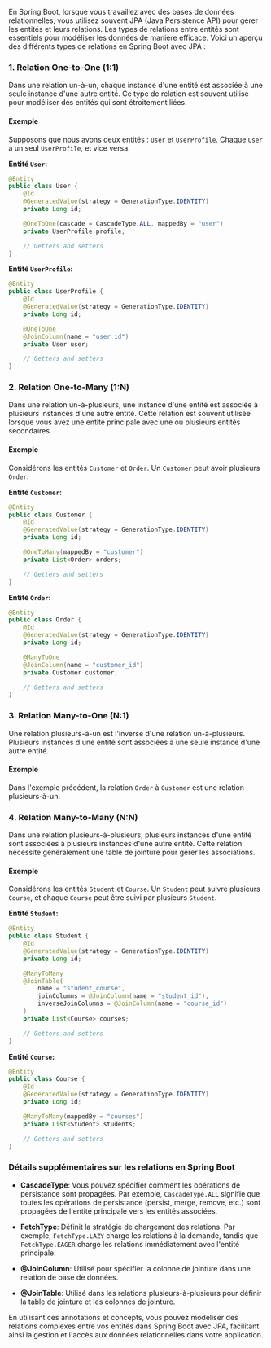 En Spring Boot, lorsque vous travaillez avec des bases de données relationnelles, vous utilisez souvent JPA (Java Persistence API) pour gérer les entités et leurs relations. Les types de relations entre entités sont essentiels pour modéliser les données de manière efficace. Voici un aperçu des différents types de relations en Spring Boot avec JPA :

### 1. **Relation One-to-One (1:1)**

Dans une relation un-à-un, chaque instance d'une entité est associée à une seule instance d'une autre entité. Ce type de relation est souvent utilisé pour modéliser des entités qui sont étroitement liées.

#### Exemple

Supposons que nous avons deux entités : `User` et `UserProfile`. Chaque `User` a un seul `UserProfile`, et vice versa.

**Entité `User`:**

```java
@Entity
public class User {
    @Id
    @GeneratedValue(strategy = GenerationType.IDENTITY)
    private Long id;

    @OneToOne(cascade = CascadeType.ALL, mappedBy = "user")
    private UserProfile profile;

    // Getters and setters
}
```

**Entité `UserProfile`:**

```java
@Entity
public class UserProfile {
    @Id
    @GeneratedValue(strategy = GenerationType.IDENTITY)
    private Long id;

    @OneToOne
    @JoinColumn(name = "user_id")
    private User user;

    // Getters and setters
}
```

### 2. **Relation One-to-Many (1:N)**

Dans une relation un-à-plusieurs, une instance d'une entité est associée à plusieurs instances d'une autre entité. Cette relation est souvent utilisée lorsque vous avez une entité principale avec une ou plusieurs entités secondaires.

#### Exemple

Considérons les entités `Customer` et `Order`. Un `Customer` peut avoir plusieurs `Order`.

**Entité `Customer`:**

```java
@Entity
public class Customer {
    @Id
    @GeneratedValue(strategy = GenerationType.IDENTITY)
    private Long id;

    @OneToMany(mappedBy = "customer")
    private List<Order> orders;

    // Getters and setters
}
```

**Entité `Order`:**

```java
@Entity
public class Order {
    @Id
    @GeneratedValue(strategy = GenerationType.IDENTITY)
    private Long id;

    @ManyToOne
    @JoinColumn(name = "customer_id")
    private Customer customer;

    // Getters and setters
}
```

### 3. **Relation Many-to-One (N:1)**

Une relation plusieurs-à-un est l'inverse d'une relation un-à-plusieurs. Plusieurs instances d'une entité sont associées à une seule instance d'une autre entité.

#### Exemple

Dans l'exemple précédent, la relation `Order` à `Customer` est une relation plusieurs-à-un.

### 4. **Relation Many-to-Many (N:N)**

Dans une relation plusieurs-à-plusieurs, plusieurs instances d'une entité sont associées à plusieurs instances d'une autre entité. Cette relation nécessite généralement une table de jointure pour gérer les associations.

#### Exemple

Considérons les entités `Student` et `Course`. Un `Student` peut suivre plusieurs `Course`, et chaque `Course` peut être suivi par plusieurs `Student`.

**Entité `Student`:**

```java
@Entity
public class Student {
    @Id
    @GeneratedValue(strategy = GenerationType.IDENTITY)
    private Long id;

    @ManyToMany
    @JoinTable(
        name = "student_course",
        joinColumns = @JoinColumn(name = "student_id"),
        inverseJoinColumns = @JoinColumn(name = "course_id")
    )
    private List<Course> courses;

    // Getters and setters
}
```

**Entité `Course`:**

```java
@Entity
public class Course {
    @Id
    @GeneratedValue(strategy = GenerationType.IDENTITY)
    private Long id;

    @ManyToMany(mappedBy = "courses")
    private List<Student> students;

    // Getters and setters
}
```

### Détails supplémentaires sur les relations en Spring Boot

- **CascadeType**: Vous pouvez spécifier comment les opérations de persistance sont propagées. Par exemple, `CascadeType.ALL` signifie que toutes les opérations de persistance (persist, merge, remove, etc.) sont propagées de l'entité principale vers les entités associées.

- **FetchType**: Définit la stratégie de chargement des relations. Par exemple, `FetchType.LAZY` charge les relations à la demande, tandis que `FetchType.EAGER` charge les relations immédiatement avec l'entité principale.

- **@JoinColumn**: Utilisé pour spécifier la colonne de jointure dans une relation de base de données.

- **@JoinTable**: Utilisé dans les relations plusieurs-à-plusieurs pour définir la table de jointure et les colonnes de jointure.

En utilisant ces annotations et concepts, vous pouvez modéliser des relations complexes entre vos entités dans Spring Boot avec JPA, facilitant ainsi la gestion et l'accès aux données relationnelles dans votre application.
